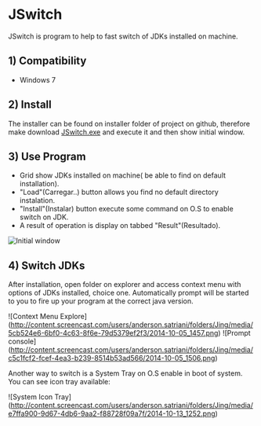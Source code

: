 JSwitch
=======

JSwitch is program to help to fast switch of JDKs installed on machine. 

## 1) Compatibility

* Windows 7

## 2) Install

The installer can be found on installer folder of project on github, therefore make download [JSwitch.exe](https://github.com/andersonsilveira/jswitch/blob/master/install/setup.exe?raw=true) and execute it and then show initial window.


## 3) Use Program

* Grid show JDKs installed on machine( be able to find on default installation).
* "Load"(Carregar..) button allows you find no default directory instalation.
* "Install"(Instalar) button execute some command on O.S to enable switch on JDK.
* A result of operation is display on tabbed "Result"(Resultado).

![Initial window](http://content.screencast.com/users/anderson.satriani/folders/Jing/media/6eca085f-4ee6-434a-8164-beb26531f0bf/2014-10-05_1451.png)

## 4) Switch JDKs

After installation, open folder on explorer and access context menu with options of JDKs installed, choice one. Automatically prompt will be started to you to fire up your program at the correct java version.

![Context Menu Explore] (http://content.screencast.com/users/anderson.satriani/folders/Jing/media/5cb524e6-6bf0-4c63-8f6e-79d5379ef2f3/2014-10-05_1457.png)
![Prompt console] (http://content.screencast.com/users/anderson.satriani/folders/Jing/media/c5c1fcf2-fcef-4ea3-b239-8514b53ad566/2014-10-05_1506.png)

Another way to switch is a System Tray on O.S enable in boot of system. You can see icon tray available:


![System Icon Tray] 
(http://content.screencast.com/users/anderson.satriani/folders/Jing/media/e7ffa900-9d67-4db6-9aa2-f88728f09a7f/2014-10-13_1252.png)


